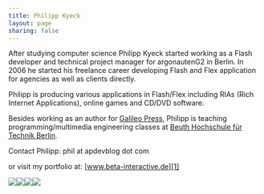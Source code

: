 ```yaml
---
title: Philipp Kyeck
layout: page
sharing: false
---
```

After studying computer science Philipp Kyeck started working as a Flash developer and technical project manager for argonautenG2 in Berlin. In 2006 he started his freelance career developing Flash and Flex application for agencies as well as clients directly.

Philipp is producing various applications in Flash/Flex including RIAs (Rich Internet Applications), online games and CD/DVD software.

Besides working as an author for <a href="http://www.galileo-press.de" target="_blank">Galileo Press</a>, Philipp is teaching programming/multimedia engineering classes at <a href="http://www.beuth-hochschule.de/" target="_blank">Beuth Hochschule für Technik Berlin</a>.

Contact Philipp: phil at apdevblog dot com

or visit my portfolio at: [www.beta-interactive.de][1]

<a href="http://linkedin.com/in/philippkyeck" target="_blank"><img src="/images/img/linkedin_btn.jpg" /></a><a href="http://twitter.com/pkyeck" target="_blank"><img src="/images/img/twitter_btn.jpg" /></a><a href="https://www.xing.com/profile/Philipp_Kyeck" target="_blank"><img src="/images/img/xing_btn.jpg" /></a><a href="http://www.facebook.com/philipp.kyeck" target="_blank"><img src="/images/img/facebook_btn.jpg" /></a> <div class="tweetmeme_button" style="float: left; margin-right: 10px; margin-bottom: 10px;">
  <a class="tm_button" rel="&style=normal&b=2" href="/philipp-kyeck/"></a>
</div>

 [1]: http://beta-interactive.de